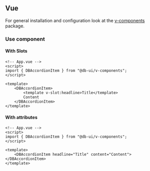## Vue

For general installation and configuration look at the [v-components](https://www.npmjs.com/package/@db-ui/v-components)
package.

### Use component

#### With Slots

```vue App.vue
<!-- App.vue -->
<script>
import { DBAccordionItem } from "@db-ui/v-components";
</script>

<template>
	<DBAccordionItem>
		<template v-slot:headline>Title</template>
		Content
	</DBAccordionItem>
</template>
```

#### With attributes

```vue App.vue
<!-- App.vue -->
<script>
import { DBAccordionItem } from "@db-ui/v-components";
</script>

<template>
	<DBAccordionItem headline="Title" content="Content"></DBAccordionItem>
</template>
```
